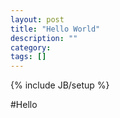 ```yaml
---
layout: post
title: "Hello World"
description: ""
category: 
tags: []
---
```

{% include JB/setup %}

#Hello
